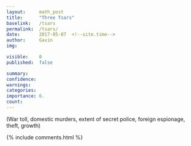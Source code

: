 ```yaml
---
layout: 	math_post
title:  	"Three Tsars"
baselink:	/tsars
permalink:	/tsars/
date:   	2017-05-07  <!--site.time-->
author:		Gavin	
img:		

visible:	0
published: 	false

summary:	
confidence: 
warnings: 	
categories: 
importance: 6.
count: 		
---
```


<!-- include tsars/links.md	%}  -->




(War toll, domestic murders, extent of secret police, foreign espionage, theft, growth)



{%  include comments.html %}